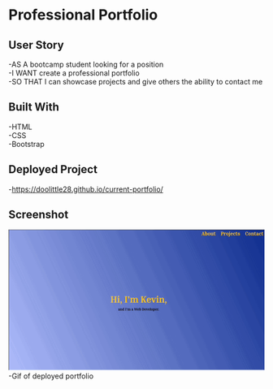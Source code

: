 # Professional Portfolio 

## User Story 

-AS A bootcamp student looking for a position  
-I WANT create a professional portfolio  
-SO THAT I can showcase projects and give others the ability to contact me  

## Built With 

-HTML  
-CSS   
-Bootstrap  

## Deployed Project

-https://doolittle28.github.io/current-portfolio/  

## Screenshot 

![Portfolio](assets/images/portfoliogif.gif)  
-Gif of deployed portfolio


